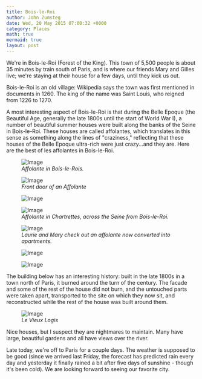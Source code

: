 ```yaml
---
title: Bois-le-Roi
author: John Zumsteg
date: Wed, 20 May 2015 07:00:32 +0000
category: Places
math: true
mermaid: true
layout: post
---
```

We're in Bois-le-Roi (Forest of the King). This town of 5,500 people is about 35 minutes by train south of Paris, and is where our friends Mary and Gilles live; we're staying at their house for a few days, until they kick us out.

Bois-le-Roi is an old village: Wikipedia says the town was first mentioned in documents in 1260. The king of the name was Saint Louis, who reigned from 1226 to 1270.

A most interesting aspect of Bois-le-Roi is that during the Belle Epoque (the Beautiful Age, generally the late 1800s until the start of World War I), a number of beautiful summer houses were built along the banks of the Seine in Bois-le-Roi. These houses are called affolantes, which translates in this sense as something along the lines of "craziness," reflecting that these houses of the Belle Epoque ultra-rich were just crazy...and they are. Here are the best of les affolantes in Bois-le-Roi.

<figure class = "portrait">
	<img src="{{"/assets/images/2015/05/DSC04648.jpg" | prepend: site.baseurl | prepend: site.url }}" alt="Image" />
	<figcaption><em>Affolante in Bois-le-Rois.</em></figcaption>
</figure>



<figure class = "landscape">
	<img src="{{"/assets/images/2015/05/DSC04651.jpg" | prepend: site.baseurl | prepend: site.url }}" alt="Image" />
	<figcaption><em>Front door of an Affolante</em></figcaption>
</figure>



<figure class = "landscape">
	<img src="{{"/assets/images/2015/05/DSC04652-300x225.jpg" | prepend: site.baseurl | prepend: site.url }}" alt="Image" />
	<figcaption></figcaption>
</figure>



<figure class = "landscape">
	<img src="{{"/assets/images/2015/05/DSC04658.jpg" | prepend: site.baseurl | prepend: site.url }}" alt="Image" />
	<figcaption><em>Affolante in Chartrettes, across the Seine from Bois-le-Roi.</em></figcaption>
</figure>



<figure class = "portrait">
	<img src="{{"/assets/images/2015/05/DSC04659.jpg" | prepend: site.baseurl | prepend: site.url }}" alt="Image" />
	<figcaption><em>Laurie and Mary check out an affolante now converted into apartments.</em></figcaption>
</figure>



<figure class = "landscape">
	<img src="{{"/assets/images/2015/05/DSC04662-225x300.jpg" | prepend: site.baseurl | prepend: site.url }}" alt="Image" />
	<figcaption></figcaption>
</figure>



<figure class = "landscape">
	<img src="{{"/assets/images/2015/05/DSC04663-300x210.jpg" | prepend: site.baseurl | prepend: site.url }}" alt="Image" />
	<figcaption></figcaption>
</figure>



The building below has an interesting history: built in the late 1800s in a town north of Paris, it burned around the turn of the century. The facade and some of the rest of the house did not burn, and the untouched parts were taken apart, transported to the site on which they now sit, and reconstructed while the rest of the house was built around them.

<figure class = "portrait">
	<img src="{{"/assets/images/2015/05/DSC04677.jpg" | prepend: site.baseurl | prepend: site.url }}" alt="Image" />
	<figcaption><em>Le Vieux Logis</em></figcaption>
</figure>



Nice houses, but I suspect they are nightmares to maintain. Many have large, beautiful gardens and all have views over the river.

Late today, we're off to Paris for a couple days. The weather is supposed to be good (since we arrived last Friday, the forecast has predicted rain every day and yesterday it finally rained a bit after five days of sunshine - though it's been cold). We are looking forward to seeing our favorite city.
